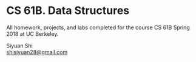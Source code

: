  # CS 61B. Data Structures

All homework, projects, and labs completed for the course CS 61B Spring 2018 at UC Berkeley.

Siyuan Shi  
shisiyuan28@gmail.com  
